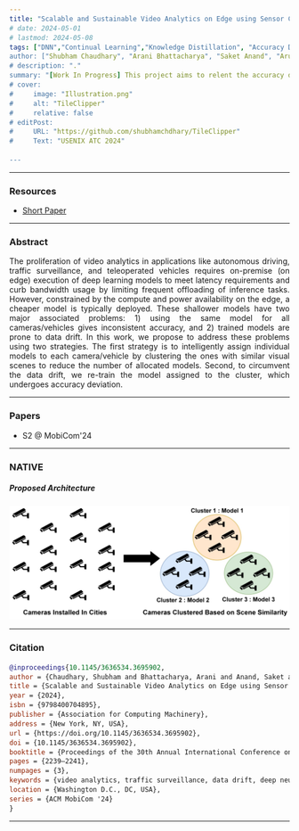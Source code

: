 ```yaml
---
title: "Scalable and Sustainable Video Analytics on Edge using Sensor Clustering" 
# date: 2024-05-01
# lastmod: 2024-05-08
tags: ["DNN","Continual Learning","Knowledge Distillation", "Accuracy Drift]
author: ["Shubham Chaudhary", "Arani Bhattacharya", "Saket Anand", "Aruna Balasubramanian"]
# description: "." 
summary: "[Work In Progress] This project aims to relent the accuracy drift problem in compressed DNNs emplyed on edge by utilizing continual learning paradigm." 
# cover:
#     image: "Illustration.png"
#     alt: "TileClipper"
#     relative: false
# editPost:
#     URL: "https://github.com/shubhamchdhary/TileClipper"
#     Text: "USENIX ATC 2024"

---
```


---

### Resources

+ [Short Paper](https://dl.acm.org/doi/10.1145/3636534.3695902)
<!-- + [Code](https://github.com/shubhamchdhary/TileClipper) -->

---

### Abstract

<p align="justify"> The proliferation of video analytics in applications like autonomous driving, traffic surveillance, and teleoperated vehicles requires on-premise (on edge) execution of deep learning models to meet latency requirements and curb bandwidth usage by limiting frequent offloading of inference tasks. However, constrained by the compute and power availability on the edge, a cheaper model is typically deployed. These shallower models have two major associated problems: 1) using the same model for all cameras/vehicles gives inconsistent accuracy, and 2) trained models are prone to data drift.
In this work, we propose to address these problems using two strategies. The first strategy is to intelligently assign individual models to each camera/vehicle by clustering the ones with similar visual scenes to reduce the number of allocated models. Second, to circumvent the data drift, we re-train the model assigned to the cluster, which undergoes accuracy deviation.</p>

---

### Papers
* S2 @ MobiCom'24

---

### NATIVE
##### Proposed Architecture
![](camera_cluster.jpg)

---

### Citation

```BibTeX
@inproceedings{10.1145/3636534.3695902,
author = {Chaudhary, Shubham and Bhattacharya, Arani and Anand, Saket and Balasubramanian, Aruna},
title = {Scalable and Sustainable Video Analytics on Edge using Sensor Clustering},
year = {2024},
isbn = {9798400704895},
publisher = {Association for Computing Machinery},
address = {New York, NY, USA},
url = {https://doi.org/10.1145/3636534.3695902},
doi = {10.1145/3636534.3695902},
booktitle = {Proceedings of the 30th Annual International Conference on Mobile Computing and Networking},
pages = {2239–2241},
numpages = {3},
keywords = {video analytics, traffic surveillance, data drift, deep neural networks},
location = {Washington D.C., DC, USA},
series = {ACM MobiCom '24}
}
```

---
